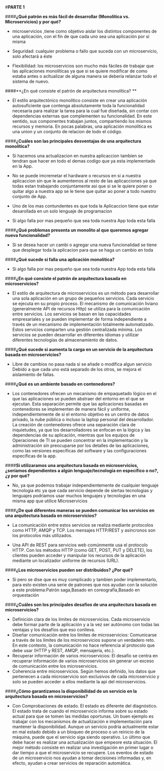 #**PARTE 1**


####**¿Qué patrón es más fácil de desarrollar (Monolítica vs. Microservicios) y por qué?**

-  microservicios ,tiene como objetivo aislar los distintos componentes de una aplicación, con el fin de que cada uno sea una aplicación por sí misma

-  Seguridad: cualquier problema o fallo que suceda con un microservicio, solo afectará a éste

-  Flexibilidad: los microservicios son mucho más fáciles de trabajar que las aplicaciones monolíticas ya que si se quiere modificar de como estaba antes o acltualizar de alguna manera se  debería relanzar todo el sistema de nuevo.



####**¿En qué consiste el patrón de arquitectura monolítica? **
-   El estilo arquitectónico monolítico consiste en crear una aplicación autosuficiente que contenga absolutamente toda la funcionalidad necesaria para realizar la tarea para la cual fue diseñada, sin contar con dependencias externas que complementen su funcionalidad. En este sentido, sus componentes trabajan juntos, compartiendo los mismos recursos y memoria. En pocas palabras, una aplicación monolítica es una union y un conjunto de relacion de todo el código.

####**¿Cuáles son las principales desventajas de una arquitectura monolítica?**
-   Si hacemos una actualizacion en nuestra aplicaccion tambien se tendran que hacer en todo el demas codigo que ya esta implementado en la App.

-   No se puede imcremetar el hardware o recursos en si a nuestra aplicaccion sin que le aumentemos al resto de las aplicacciones ya que todas estan trabajando conjuntamente asi que si se le quiere poner o quitar algo a nuestra app se le tiene que quitar ao poner a todo nuestro conjunto de App.

-   Uno de los mas contundentes es que toda la Aplicaccion tiene que estar desarollada en un solo lenguaje de programacion

-   Si algo falla por mas pequeño que sea toda nuestra App toda esta falla 


####**¿Qué problemas presenta un monolito al que queremos agregar nueva funcionalidad?**
-   Si se desea hacer un cambi o agregar una nueva funcionalidad se tiene que desplegar toda la aplicacion para que se haga un cambio en toda

####**¿Qué sucede si falla una aplicación monolítica?**
-   Si algo falla por mas pequeño que sea toda nuestra App toda esta falla

####**¿En qué consiste el patrón de arquitectura basada en microservicios?**
-   El estilo de arquitectura de microservicios es un método para desarrollar una sola aplicación en un grupo de pequeños servicios. Cada servicio se ejecuta en su propio proceso. El mecanismo de comunicación liviano (generalmente API de recursos Http) se utiliza para la comunicación entre servicios. Los servicios se basan en las capacidades empresariales y se pueden implementar de forma independiente a través de un mecanismo de implementación totalmente automatizado. Estos servicios comparten una gestión centralizada mínima. Los servicios se pueden desarrollar en diferentes idiomas y utilizar diferentes tecnologías de almacenamiento de datos.

####**¿Qué sucede si aumenta la carga en un servicio de la arquitectura basada en microservicios?**
-   Libre de cambios no pasa nada si se añade o modifica algun servicio Debido a que cada uno está separado de los otros, se mejora el aislamiento de fallas.

####**¿Qué es un ambiente basado en contenedores?**
-   Los contenedores ofrecen un mecanismo de empaquetado lógico en el que las aplicaciones se pueden abstraer del entorno en el que se ejecutan. Esta separación permite que las aplicaciones basadas en contenedores se implementen de manera fácil y uniforme, independientemente de si el entorno objetivo es un centro de datos privado, la nube pública o incluso la laptop personal del desarrollador. La creación de contenedores ofrece una separación clara de inquietudes, ya que los desarrolladores se enfocan en la lógica y las dependencias de su aplicación, mientras que los equipos de Operaciones de TI se pueden concentrar en la implementación y la administración sin preocuparse por los detalles de las aplicaciones, como las versiones específicas del software y las configuraciones específicas de la app.

####**Si utilizaramos una arquitectura basada en microservicios, ¿seríamos dependientes a algún lenguaje/tecnología en específico o no?, ¿y por qué?**
-   No, ya que podemos trabajar independientemente de cualquier lenguaje tecnologia etc ya que cada servicio depende de siertas tecnologias y lenguajes podriamos usar muchos lenguajes y tecnologias en una misma app que utilice Microservicios

####**¿De qué diferentes maneras se pueden comunicar los servicios en una arquitectura basada en microservicios?**
-    La comunicación entre estos servicios se realiza mediante protocolos como HTTP, AMQP y TCP. Los mensajes HTTP/REST y asíncronos son los protocolos más utilizados.

-   Una API de REST para servicios web comúnmente usa el protocolo HTTP. Con los métodos HTTP (como GET, POST, PUT y DELETE), los clientes pueden acceder y manipular los recursos de la aplicación mediante un localizador uniforme de recursos (URL).

####**¿Los microservicios pueden ser distribuidos? ¿Por qué?**
-   Si pero se dise que es muy complicado y tambien poder implementarlo, para esto existen una serie de patrones que nos ayudan con la solución a este problema:Patrón saga,Basado en coreografía,Basado en orquestación

####**¿Cuáles son los principales desafios de una arquitectura basada en microservicios?**
-   Definición clara de los límites de microservicios. Cada microservicio debe formar parte de la aplicación y a la vez ser autónomo con todas las ventajas y los desafíos que eso conlleva. 
-   Diseñar comunicación entre los límites de microservicios: Comunicarse a través de los límites de los microservicios supone un verdadero reto. En este contexto, la comunicación no hace referencia al protocolo que debe usar (HTTP y REST, AMQP, mensajería, etc.). 
-   Recuperar información de varios microservicios: El desafío se centra en recuperar información de varios microservicios sin generar un exceso de comunicación entre los microservicios. 
-   Coherencia entre microservicios. Según hemos definido, los datos que pertenecen a cada microservicio son exclusivos de cada microservicio y solo se pueden acceder a ellos mediante la api del microservicios.


####**¿Cómo garantizamos la disponibilidad de un servicio en la arquitectura basada en microservicios?**
-   Con Comprobaciones de estado. El estado es diferente del diagnóstico. El estado trata de cuando el microservicio informa sobre su estado actual para que se tomen las medidas oportunas. Un buen ejemplo es trabajar con los mecanismos de actualización e implementación para mantener la disponibilidad. Aunque un servicio podría actualmente estar en mal estado debido a un bloqueo de proceso o un reinicio de la máquina, puede que el servicio siga siendo operativo. Lo último que debe hacer es realizar una actualización que empeore esta situación. El mejor método consiste en realizar una investigación en primer lugar o dar tiempo a que el microservicio se recupere. Los eventos de estado de un microservicio nos ayudan a tomar decisiones informadas y, en efecto, ayudan a crear servicios de reparación automática.

